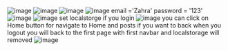 ![image](https://user-images.githubusercontent.com/84712895/187991996-6e97dfd4-591f-492f-9ec2-262d3de0571c.png)
![image](https://user-images.githubusercontent.com/84712895/187992078-8b82e1db-d357-4440-ae60-58b8d1014170.png)
![image](https://user-images.githubusercontent.com/84712895/187992168-32b8442b-57aa-4e18-8970-0ba536d6fba2.png)
![image](https://user-images.githubusercontent.com/84712895/187992267-73d82d10-bfa8-4c5f-a505-a54af2b75a2b.png)
 email ='Zahra' password = '123'
![image](https://user-images.githubusercontent.com/84712895/187992398-88d56e0b-8378-4b48-888c-098d6728e49f.png)
![image](https://user-images.githubusercontent.com/84712895/187992624-630d5d28-e233-486a-8ab2-6fb0108fa1ca.png)
set localstorge if you login 
![image](https://user-images.githubusercontent.com/84712895/187992919-eed23e24-4a0d-48a4-992a-5e69ba7726b9.png)
you can click on Home button for navigate to Home
and posts if you want to back 
when you logout you will back to the first page with first navbar 
and localstorage will removed
![image](https://user-images.githubusercontent.com/84712895/187993599-3238b3e8-b810-457c-80a0-dfdc2ab534b5.png)
